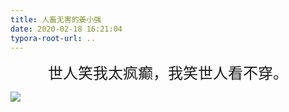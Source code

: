 ```yaml
---
title: 人畜无害的姜小强
date: 2020-02-18 16:21:04
typora-root-url: ..
---
```




<center><font size=5 face="黑体">世人笑我太疯癫，我笑世人看不穿。</font></center>



![](https://image--1.oss-cn-shenzhen.aliyuncs.com/zhou.gif)

